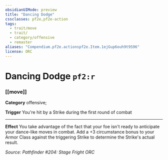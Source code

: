 ```yaml
---
obsidianUIMode: preview
title: "Dancing Dodge"
cssclasses: pf2e,pf2e-action
tags:
  - trait/move
  - trait/
  - category/offensive
  - remaster
aliases: "Compendium.pf2e.actionspf2e.Item.1ejGup6ouh9t9S96"
license: ORC
---
```

# Dancing Dodge `pf2:r`

### [[move]]

**Category** offensive; 




**Trigger** You're hit by a Strike during the first round of combat

* * *

**Effect** You take advantage of the fact that your foe isn't ready to anticipate your dance-like moves in combat. Add a +3 circumstance bonus to your Armor Class against the triggering Strike to determine the Strike's actual result.

*Source: Pathfinder #204: Stage Fright*
*ORC*